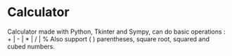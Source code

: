 # Calculator

Calculator made with Python, Tkinter and Sympy, can do basic operations : +  |  -  |  *  |  /  |  %
Also support ( ) parentheses, square root, squared and cubed numbers.
